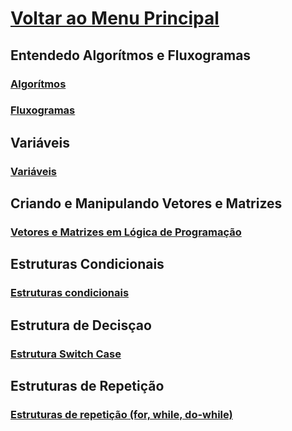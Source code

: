 # [Voltar ao Menu Principal](../README.md)


## Entendedo Algorítmos e Fluxogramas

### [Algorítmos](Algoritmos-fluxogramas/algoritmos.md)

### [Fluxogramas](Algoritmos-fluxogramas/fluxogramas.md)

## Variáveis

### [Variáveis](Variaveis/vaiaveis.md)

## Criando e Manipulando Vetores e Matrizes

### [Vetores  e Matrizes em Lógica de Programação](Vetores-Matrizes/vetores-matrizes.md)

## Estruturas Condicionais

### [Estruturas condicionais](Estruturas-Condicionais/estruturas-condicionais.md)

## Estrutura de Decisçao

### [Estrutura Switch Case](Estruturas-decisao/estruturas-decisao_switch.md)

## Estruturas de Repetição

### [Estruturas de repetição (for, while, do-while)](Estrutura-Repeticao/estruturas-repeticao.md)



